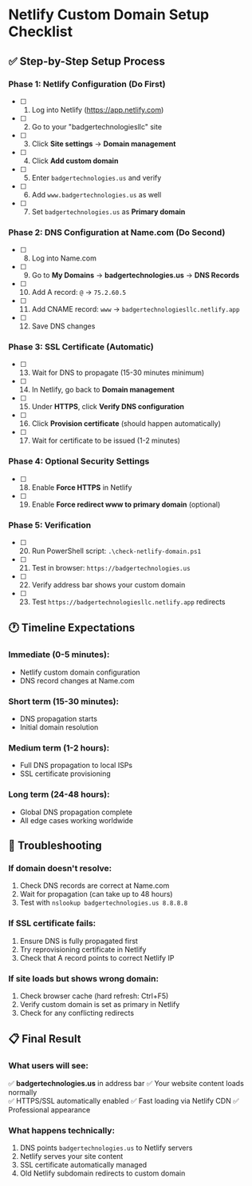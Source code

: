 # Netlify Custom Domain Setup Checklist

## ✅ Step-by-Step Setup Process

### Phase 1: Netlify Configuration (Do First)
- [ ] 1. Log into Netlify (https://app.netlify.com)
- [ ] 2. Go to your "badgertechnologiesllc" site
- [ ] 3. Click **Site settings** → **Domain management**
- [ ] 4. Click **Add custom domain**
- [ ] 5. Enter `badgertechnologies.us` and verify
- [ ] 6. Add `www.badgertechnologies.us` as well
- [ ] 7. Set `badgertechnologies.us` as **Primary domain**

### Phase 2: DNS Configuration at Name.com (Do Second)
- [ ] 8. Log into Name.com
- [ ] 9. Go to **My Domains** → **badgertechnologies.us** → **DNS Records**
- [ ] 10. Add A record: `@` → `75.2.60.5`
- [ ] 11. Add CNAME record: `www` → `badgertechnologiesllc.netlify.app`
- [ ] 12. Save DNS changes

### Phase 3: SSL Certificate (Automatic)
- [ ] 13. Wait for DNS to propagate (15-30 minutes minimum)
- [ ] 14. In Netlify, go back to **Domain management**
- [ ] 15. Under **HTTPS**, click **Verify DNS configuration**
- [ ] 16. Click **Provision certificate** (should happen automatically)
- [ ] 17. Wait for certificate to be issued (1-2 minutes)

### Phase 4: Optional Security Settings
- [ ] 18. Enable **Force HTTPS** in Netlify
- [ ] 19. Enable **Force redirect www to primary domain** (optional)

### Phase 5: Verification
- [ ] 20. Run PowerShell script: `.\check-netlify-domain.ps1`
- [ ] 21. Test in browser: `https://badgertechnologies.us`
- [ ] 22. Verify address bar shows your custom domain
- [ ] 23. Test `https://badgertechnologiesllc.netlify.app` redirects

## 🕐 Timeline Expectations

### Immediate (0-5 minutes):
- Netlify custom domain configuration
- DNS record changes at Name.com

### Short term (15-30 minutes):
- DNS propagation starts
- Initial domain resolution

### Medium term (1-2 hours):
- Full DNS propagation to local ISPs
- SSL certificate provisioning

### Long term (24-48 hours):
- Global DNS propagation complete
- All edge cases working worldwide

## 🔧 Troubleshooting

### If domain doesn't resolve:
1. Check DNS records are correct at Name.com
2. Wait for propagation (can take up to 48 hours)
3. Test with `nslookup badgertechnologies.us 8.8.8.8`

### If SSL certificate fails:
1. Ensure DNS is fully propagated first
2. Try reprovisioning certificate in Netlify
3. Check that A record points to correct Netlify IP

### If site loads but shows wrong domain:
1. Check browser cache (hard refresh: Ctrl+F5)
2. Verify custom domain is set as primary in Netlify
3. Check for any conflicting redirects

## 📋 Final Result

### What users will see:
✅ **badgertechnologies.us** in address bar
✅ Your website content loads normally  
✅ HTTPS/SSL automatically enabled
✅ Fast loading via Netlify CDN
✅ Professional appearance

### What happens technically:
1. DNS points `badgertechnologies.us` to Netlify servers
2. Netlify serves your site content
3. SSL certificate automatically managed
4. Old Netlify subdomain redirects to custom domain

